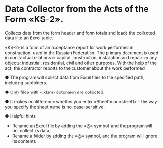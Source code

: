 # Data Collector from the Acts of the Form «KS-2».
Collects data from the form header and form totals and loads the collected data into an Excel table.

«KS-2» is a form of an acceptance report for work performed in construction, used in the Russian Federation. The primary document is used in contractual relations in capital construction, installation and repair on any objects: industrial, residential, civil and other purposes. With the help of the act, the contractor reports to the customer about the work performed.

● The program will collect data from Excel files to the specified path, including subfolders.

● Only files with «.xlsm» extension are collected.

● It makes no difference whether you enter «Sheet1» or «sheet1» - the way you specify the sheet name is not case-sensitive.

● Helpful hints:
- Rename an Excel file by adding the «@» symbol, and the program will not collect its data;
- Rename a folder by adding the «@» symbol, and the program will ignore its contents.
